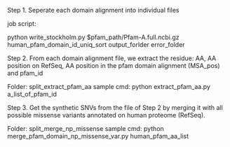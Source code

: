 Step 1. Seperate each domain alignment into individual files

job script: 

python write_stockholm.py $pfam_path/Pfam-A.full.ncbi.gz human_pfam_domain_id_uniq_sort output_forlder error_folder


Step 2. From each domain alignment file, we extract the residue: AA, AA position on RefSeq, AA position in the pfam domain alignment (MSA_pos) and pfam_id

Folder: split_extract_pfam_aa
sample cmd: python extract_pfam_aa.py a_list_of_pfam_id

Step 3. Get the synthetic SNVs from the file of Step 2 by merging it with all possible missense variants annotated on human proteome (RefSeq). 

Folder: split_merge_np_missense
sample cmd: python merge_pfam_domain_np_missense_var.py human_pfam_aa_list
